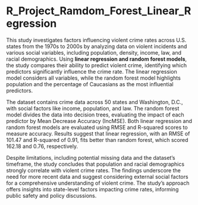 # R_Project_Ramdom_Forest_Linear_Regression

This study investigates factors influencing violent crime rates across U.S. states from the 1970s to 2000s by analyzing data on violent incidents and various social variables, including population, density, income, law, and racial demographics. Using **linear regression and random forest models**, the study compares their ability to predict violent crime, identifying which predictors significantly influence the crime rate. The linear regression model considers all variables, while the random forest model highlights population and the percentage of Caucasians as the most influential predictors.

The dataset contains crime data across 50 states and Washington, D.C., with social factors like income, population, and law. The random forest model divides the data into decision trees, evaluating the impact of each predictor by Mean Decrease Accuracy (IncMSE). Both linear regression and random forest models are evaluated using RMSE and R-squared scores to measure accuracy. Results suggest that linear regression, with an RMSE of 101.47 and R-squared of 0.91, fits better than random forest, which scored 162.18 and 0.76, respectively.

Despite limitations, including potential missing data and the dataset’s timeframe, the study concludes that population and racial demographics strongly correlate with violent crime rates. The findings underscore the need for more recent data and suggest considering external social factors for a comprehensive understanding of violent crime. The study’s approach offers insights into state-level factors impacting crime rates, informing public safety and policy discussions.

